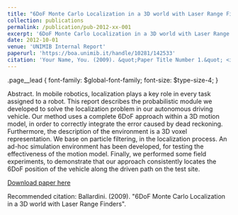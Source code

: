 ```yaml
---
title: "6DoF Monte Carlo Localization in a 3D world with Laser Range Finders"
collection: publications
permalink: /publication/pub-2012-xx-001
excerpt: '6DoF Monte Carlo Localization in a 3D world with Laser Range Finders'
date: 2012-10-01
venue: 'UNIMIB Internal Report'
paperurl: 'https://boa.unimib.it/handle/10281/142533'
citation: 'Your Name, You. (2009). &quot;Paper Title Number 1.&quot; <i>Journal 1</i>. 1(1).'
---
```


.page__lead {
  font-family: $global-font-family;
  font-size: $type-size-4;
}

Abstract. In mobile robotics, localization plays a key role in every task assigned to a robot. This report describes the probabilistic module we developed to solve the localization problem in our autonomous driving vehicle. Our method uses a complete 6DoF approach within a 3D motion model, in order to correctly integrate the error caused by dead reckoning. Furthermore, the description of the environment is a 3D voxel representation. We base on particle filtering, in the localization process. An ad-hoc simulation environment has been developed, for testing the effectiveness of the motion model. Finally, we performed some field experiments, to demonstrate that our approach consistently locates the 6DoF position of the vehicle along the driven path on the test site.

[Download paper here](http://hdl.handle.net/10281/142533)

Recommended citation: Ballardini. (2009). "6DoF Monte Carlo Localization in a 3D world with Laser Range Finders".
